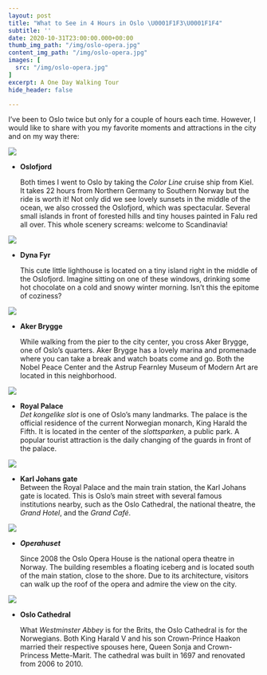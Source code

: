 ```yaml
---
layout: post
title: "What to See in 4 Hours in Oslo \U0001F1F3\U0001F1F4"
subtitle: ''
date: 2020-10-31T23:00:00.000+00:00
thumb_img_path: "/img/oslo-opera.jpg"
content_img_path: "/img/oslo-opera.jpg"
images: [
  src: "/img/oslo-opera.jpg"
]
excerpt: A One Day Walking Tour
hide_header: false

---
```

I’ve been to Oslo twice but only for a couple of hours each time. However, I would like to share with you my favorite moments and attractions in the city and on my way there:

![](/img/sunset.jpeg)

* **Oslofjord**

  Both times I went to Oslo by taking the _Color Line_ cruise ship from Kiel. It takes 22 hours from Northern Germany to Southern Norway but the ride is worth it! Not only did we see lovely sunsets in the middle of the ocean, we also crossed the Oslofjord, which was spectacular. Several small islands in front of forested hills and tiny houses painted in Falu red all over. This whole scenery screams: welcome to Scandinavia!

![](/img/fjord.jpeg)

* **Dyna Fyr**

  This cute little lighthouse is located on a tiny island right in the middle of the Oslofjord. Imagine sitting on one of these windows, drinking some hot chocolate on a cold and snowy winter morning. Isn’t this the epitome of coziness?

![](/img/dyna-fyr.jpeg)

* **Aker Brygge**

  While walking from the pier to the city center, you cross Aker Brygge, one of Oslo’s quarters. Aker Brygge has a lovely marina and promenade where you can take a break and watch boats come and go. Both the Nobel Peace Center and the Astrup Fearnley Museum of Modern Art are located in this neighborhood.

![](/img/aker-brygge.jpeg)

* **Royal Palace**  
  _Det kongelike slot_ is one of Oslo’s many landmarks. The palace is the official residence of the current Norwegian monarch, King Harald the Fifth. It is located in the center of the _slottsparken_, a public park. A popular tourist attraction is the daily changing of the guards in front of the palace.

![](/img/schloss.jpg)

* **Karl Johans gate**  
  Between the Royal Palace and the main train station, the Karl Johans gate is located. This is Oslo’s main street with several famous institutions nearby, such as the Oslo Cathedral, the national theatre, the _Grand Hotel_, and the _Grand Café_.

![](/img/karl-johans-gate.jpeg)

* **_Operahuset_**

  Since 2008 the Oslo Opera House is the national opera theatre in Norway. The building resembles a floating iceberg and is located south of the main station, close to the shore. Due to its architecture, visitors can walk up the roof of the opera and admire the view on the city.

![](/img/oslo-opera.jpg)

* **Oslo Cathedral**

  What _Westminster Abbey_ is for the Brits, the Oslo Cathedral is for the Norwegians. Both King Harald V and his son Crown-Prince Haakon married their respective spouses here, Queen Sonja and Crown-Princess Mette-Marit. The cathedral was built in 1697 and renovated from 2006 to 2010.
